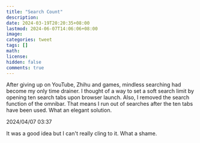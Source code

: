 ```yaml
---
title: "Search Count"
description: 
date: 2024-03-19T20:20:35+08:00
lastmod: 2024-06-07T14:06:06+08:00
image: 
categories: tweet
tags: []
math: 
license: 
hidden: false
comments: true
---
```


After giving up on YouTube, Zhihu and games, mindless searching had become my only time drainer. I thought of a way to set a soft search limit by opening ten search tabs upon browser launch. Also, I removed the search function of the omnibar. That means I run out of searches after the ten tabs have been used. What an elegant solution.

2024/04/07 03:37

It was a good idea but I can't really cling to it. What a shame.

